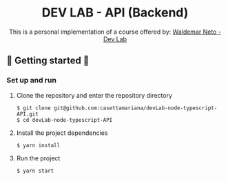 <h1 align="center"> DEV LAB - API (Backend) </h1>

<p align="center">This is a personal implementation of a course offered by: <a href="https://www.youtube.com/channel/UCqmJGTdcMIRXOZuukHZ8TqA">Waldemar Neto - Dev Lab</a></p>

## :rocket: Getting started :rocket:

### Set up and run

1. Clone the repository and enter the repository directory

   ```
   $ git clone git@github.com:casettamariana/devLab-node-typescript-API.git
   $ cd devLab-node-typescript-API
   ```

2. Install the project dependencies

   ```
   $ yarn install
   ```
   
3. Run the project

   ```
   $ yarn start
   ```
